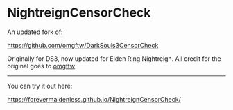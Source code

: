 NightreignCensorCheck
=====================

An updated fork of:

https://github.com/omgftw/DarkSouls3CensorCheck

Originally for DS3, now updated for Elden Ring Nightreign. All credit for the original goes to [omgftw](https://github.com/omgftw/) 

-----

You can try it out here:

https://forevermaidenless.github.io/NightreignCensorCheck/
